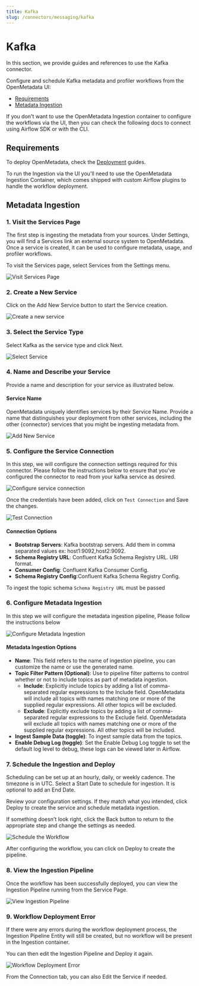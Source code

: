 ```yaml
---
title: Kafka
slug: /connectors/messaging/kafka
---
```


# Kafka

In this section, we provide guides and references to use the Kafka connector.

Configure and schedule Kafka metadata and profiler workflows from the OpenMetadata UI:
- [Requirements](#requirements)
- [Metadata Ingestion](#metadata-ingestion)

If you don't want to use the OpenMetadata Ingestion container to configure the workflows via the UI, then you can check
the following docs to connect using Airflow SDK or with the CLI.

<TileContainer>
  <Tile
    icon="air"
    title="Ingest with Airflow"
    text="Configure the ingestion using Airflow SDK"
    link="/connectors/messaging/kafka/airflow"
    size="half"
  />
  <Tile
    icon="account_tree"
    title="Ingest with the CLI"
    text="Run a one-time ingestion using the metadata CLI"
    link="/connectors/messaging/kafka/cli"
    size="half"
  />
</TileContainer>

## Requirements

<InlineCallout color="violet-70" icon="description" bold="OpenMetadata 0.12 or later" href="/deployment">
To deploy OpenMetadata, check the <a href="/deployment">Deployment</a> guides.
</InlineCallout>

To run the Ingestion via the UI you'll need to use the OpenMetadata Ingestion Container, which comes shipped with
custom Airflow plugins to handle the workflow deployment.

## Metadata Ingestion

### 1. Visit the Services Page

The first step is ingesting the metadata from your sources. Under
Settings, you will find a Services link an external source system to
OpenMetadata. Once a service is created, it can be used to configure
metadata, usage, and profiler workflows.

To visit the Services page, select Services from the Settings menu.

<Image
src="/images/openmetadata/connectors/visit-services.webp"
alt="Visit Services Page"
caption="Find Services under the Settings menu"
/>

### 2. Create a New Service

Click on the Add New Service button to start the Service creation.

<Image
src="/images/openmetadata/connectors/create-service.webp"
alt="Create a new service"
caption="Add a new Service from the Services page"
/>

### 3. Select the Service Type

Select Kafka as the service type and click Next.

<div className="w-100 flex justify-center">
<Image
  src="/images/openmetadata/connectors/kafka/select-service.webp"
  alt="Select Service"
  caption="Select your service from the list"
/>
</div>

### 4. Name and Describe your Service

Provide a name and description for your service as illustrated below.

#### Service Name

OpenMetadata uniquely identifies services by their Service Name. Provide
a name that distinguishes your deployment from other services, including
the other {connector} services that you might be ingesting metadata
from.


<div className="w-100 flex justify-center">
<Image
  src="/images/openmetadata/connectors/kafka/add-new-service.webp"
  alt="Add New Service"
  caption="Provide a Name and description for your Service"
/>
</div>


### 5. Configure the Service Connection

In this step, we will configure the connection settings required for
this connector. Please follow the instructions below to ensure that
you've configured the connector to read from your kafka service as
desired.

<div className="w-100 flex justify-center">
<Image
  src="/images/openmetadata/connectors/kafka/service-connection.webp"
  alt="Configure service connection"
  caption="Configure the service connection by filling the form"
/>
</div>


Once the credentials have been added, click on `Test Connection` and Save
the changes.

<div className="w-100 flex justify-center">
<Image
  src="/images/openmetadata/connectors/test-connection.webp"
  alt="Test Connection"
  caption="Test the connection and save the Service"
/>
</div>

#### Connection Options

- **Bootstrap Servers**: Kafka bootstrap servers. Add them in comma separated values ex: host1:9092,host2:9092.
- **Schema Registry URL**: Confluent Kafka Schema Registry URL. URI format.
- **Consumer Config**: Confluent Kafka Consumer Config.
- **Schema Registry Config**:Confluent Kafka Schema Registry Config.

<Note>

To ingest the topic schema `Schema Registry URL` must be passed

</Note>

### 6. Configure Metadata Ingestion

In this step we will configure the metadata ingestion pipeline,
Please follow the instructions below

<Image
src="/images/openmetadata/connectors/kafka/configure-metadata-ingestion-messaging.webp"
alt="Configure Metadata Ingestion"
caption="Configure Metadata Ingestion Page"
/>

#### Metadata Ingestion Options

- **Name**: This field refers to the name of ingestion pipeline, you can customize the name or use the generated name.
- **Topic Filter Pattern (Optional)**: Use to pipeline filter patterns to control whether or not to include topics as part of metadata ingestion.
    - **Include**: Explicitly include topics by adding a list of comma-separated regular expressions to the Include field. OpenMetadata will include all topics with names matching one or more of the supplied regular expressions. All other topics will be excluded.
    - **Exclude**: Explicitly exclude topics by adding a list of comma-separated regular expressions to the Exclude field. OpenMetadata will exclude all topics with names matching one or more of the supplied regular expressions. All other topics will be included.
- **Ingest Sample Data (toggle)**: To ingest sample data from the topics.
- **Enable Debug Log (toggle)**: Set the Enable Debug Log toggle to set the default log level to debug, these logs can be viewed later in Airflow.

### 7. Schedule the Ingestion and Deploy

Scheduling can be set up at an hourly, daily, or weekly cadence. The
timezone is in UTC. Select a Start Date to schedule for ingestion. It is
optional to add an End Date.

Review your configuration settings. If they match what you intended,
click Deploy to create the service and schedule metadata ingestion.

If something doesn't look right, click the Back button to return to the
appropriate step and change the settings as needed.

<Image
src="/images/openmetadata/connectors/schedule.webp"
alt="Schedule the Workflow"
caption="Schedule the Ingestion Pipeline and Deploy"
/>

After configuring the workflow, you can click on Deploy to create the
pipeline.

### 8. View the Ingestion Pipeline

Once the workflow has been successfully deployed, you can view the
Ingestion Pipeline running from the Service Page.

<Image
src="/images/openmetadata/connectors/view-ingestion-pipeline.webp"
alt="View Ingestion Pipeline"
caption="View the Ingestion Pipeline from the Service Page"
/>

### 9. Workflow Deployment Error

If there were any errors during the workflow deployment process, the
Ingestion Pipeline Entity will still be created, but no workflow will be
present in the Ingestion container.

You can then edit the Ingestion Pipeline and Deploy it again.

<Image
src="/images/openmetadata/connectors/workflow-deployment-error.webp"
alt="Workflow Deployment Error"
caption="Edit and Deploy the Ingestion Pipeline"
/>

From the Connection tab, you can also Edit the Service if needed.
